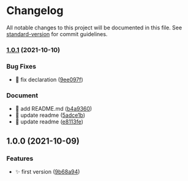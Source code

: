 # Changelog

All notable changes to this project will be documented in this file. See [standard-version](https://github.com/conventional-changelog/standard-version) for commit guidelines.

### [1.0.1](https://github.com/85Ryan/gatsby-plugin-firebase-v9.0/compare/v1.0.0...v1.0.1) (2021-10-10)


### Bug Fixes

* :bug: fix declaration ([9ee097f](https://github.com/85Ryan/gatsby-plugin-firebase-v9.0/commit/9ee097f929c1b26eb670bf3066c497e359098984))


### Document

* :memo: add README.md ([b4a9360](https://github.com/85Ryan/gatsby-plugin-firebase-v9.0/commit/b4a9360e49348466293ea492b72ade001ade26ad))
* :memo: update readme ([5adce1b](https://github.com/85Ryan/gatsby-plugin-firebase-v9.0/commit/5adce1b3138cca3090503deb972dfedd5eb50242))
* :memo: update readme ([e8113fe](https://github.com/85Ryan/gatsby-plugin-firebase-v9.0/commit/e8113fe8c4623de2be8bcd73ed136291475094a5))

## 1.0.0 (2021-10-09)


### Features

* :sparkles: first version ([9b68a94](https://github.com/85Ryan/gatsby-plugin-firebase-v9.0/commit/9b68a940dda3675ccd9f4d62170b637f4beadb21))
